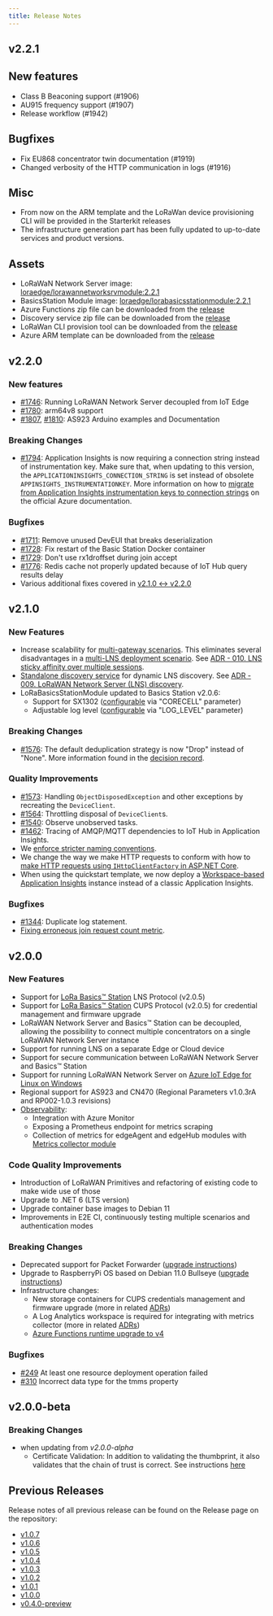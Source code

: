 ```yaml
---
title: Release Notes
---
```


## v2.2.1

## New features

- Class B Beaconing support (#1906)
- AU915 frequency support (#1907)
- Release workflow (#1942)

## Bugfixes

- Fix EU868 concentrator twin documentation (#1919)
- Changed verbosity of the HTTP communication in logs (#1916)

## Misc

- From now on the ARM template and the LoRaWan device provisioning CLI will be provided in the Starterkit releases
- The infrastructure generation part has been fully updated to up-to-date services and product versions.

## Assets

- LoRaWaN Network Server image: [loraedge/lorawannetworksrvmodule:2.2.1](https://hub.docker.com/r/loraedge/lorawannetworksrvmodule/tags)
- BasicsStation Module image: [loraedge/lorabasicsstationmodule:2.2.1](https://hub.docker.com/r/loraedge/lorabasicsstationmodule/tags)
- Azure Functions zip file can be downloaded from the [release](https://github.com/Azure/iotedge-lorawan-starterkit/releases/tag/v2.2.1)
- Discovery service zip file can be downloaded from the [release](https://github.com/Azure/iotedge-lorawan-starterkit/releases/tag/v2.2.1)
- LoRaWan CLI provision tool can be downloaded from the [release](https://github.com/Azure/iotedge-lorawan-starterkit/releases/tag/v2.2.1)
- Azure ARM template can be downloaded from the [release](https://github.com/Azure/iotedge-lorawan-starterkit/releases/tag/v2.2.1)


## v2.2.0

### New features

- [#1746](https://github.com/Azure/iotedge-lorawan-starterkit/pull/1746): Running LoRaWAN Network Server decoupled from IoT Edge
- [#1780](https://github.com/Azure/iotedge-lorawan-starterkit/pull/1780): arm64v8 support
- [#1807](https://github.com/Azure/iotedge-lorawan-starterkit/pull/1807), [#1810](https://github.com/Azure/iotedge-lorawan-starterkit/pull/1810): AS923 Arduino examples and Documentation

### Breaking Changes

- [#1794](https://github.com/Azure/iotedge-lorawan-starterkit/pull/1794): Application Insights is now requiring a connection string instead of instrumentation key. Make sure that, when updating to this version, the `APPLICATIONINSIGHTS_CONNECTION_STRING` is set instead of obsolete `APPINSIGHTS_INSTRUMENTATIONKEY`. More information on how to [migrate from Application Insights instrumentation keys to connection strings](https://docs.microsoft.com/en-us/azure/azure-monitor/app/migrate-from-instrumentation-keys-to-connection-strings) on the official Azure documentation.

### Bugfixes

- [#1711](https://github.com/Azure/iotedge-lorawan-starterkit/pull/1711): Remove unused DevEUI that breaks deserialization
- [#1728](https://github.com/Azure/iotedge-lorawan-starterkit/pull/1728): Fix restart of the Basic Station Docker container
- [#1729](https://github.com/Azure/iotedge-lorawan-starterkit/pull/1729): Don't use rx1droffset during join accept
- [#1776](https://github.com/Azure/iotedge-lorawan-starterkit/pull/1776): Redis cache not properly updated because of IoT Hub query results delay
- Various additional fixes covered in [v2.1.0 <-> v2.2.0](https://github.com/Azure/iotedge-lorawan-starterkit/compare/v2.1.0...v2.2.0)

## v2.1.0

### New Features

- Increase scalability for [multi-gateway scenarios](./user-guide/scalability.md).
  This eliminates several disadvantages in a [multi-LNS deployment scenario](./user-guide/deployment-scenarios.md).
  See [ADR - 010. LNS sticky affinity over multiple sessions](./adr/010_lns_affinity.md).
- [Standalone discovery service](./user-guide/lns-discovery.md) for dynamic LNS discovery.
  See [ADR - 009. LoRaWAN Network Server (LNS) discovery](./adr/009_discovery.md).
- LoRaBasicsStationModule updated to Basics Station v2.0.6:
  - Support for SX1302 ([configurable](./user-guide/station-module-configuration.md) via "CORECELL" parameter)
  - Adjustable log level ([configurable](./user-guide/station-module-configuration.md) via "LOG_LEVEL" parameter)

### Breaking Changes

- [#1576](https://github.com/Azure/iotedge-lorawan-starterkit/issues/1576): The default deduplication strategy is now "Drop" instead of "None". More information found in the [decision record](./adr/007_message_deduplication.md).

### Quality Improvements

- [#1573](https://github.com/Azure/iotedge-lorawan-starterkit/issues/1573): Handling `ObjectDisposedException` and other exceptions by recreating the `DeviceClient`.
- [#1564](https://github.com/Azure/iotedge-lorawan-starterkit/issues/1564): Throttling disposal of `DeviceClient`s.
- [#1540](https://github.com/Azure/iotedge-lorawan-starterkit/issues/1540): Observe unobserved tasks.
- [#1462](https://github.com/Azure/iotedge-lorawan-starterkit/issues/1462): Tracing of AMQP/MQTT dependencies to IoT Hub in Application Insights.
- We [enforce stricter naming conventions](https://github.com/Azure/iotedge-lorawan-starterkit/pull/1485).
- We change the way we make HTTP requests to conform with how to [make HTTP requests using `IHttpClientFactory` in ASP.NET Core](https://docs.microsoft.com/en-us/aspnet/core/fundamentals/http-requests?view=aspnetcore-6.0).
- When using the quickstart template, we now deploy a [Workspace-based Application Insights](https://docs.microsoft.com/en-us/azure/azure-monitor/app/create-workspace-resource) instance instead of a classic Application Insights.

### Bugfixes

- [#1344](https://github.com/Azure/iotedge-lorawan-starterkit/issues/1344): Duplicate log statement.
- [Fixing erroneous join request count metric](https://github.com/Azure/iotedge-lorawan-starterkit/pull/1465).

## v2.0.0

### New Features

- Support for [LoRa Basics™ Station](https://github.com/lorabasics/basicstation)
LNS Protocol (v2.0.5)
- Support for [LoRa Basics™ Station](https://github.com/lorabasics/basicstation)
CUPS Protocol (v2.0.5) for credential management and firmware upgrade
- LoRaWAN Network Server and Basics™ Station can be decoupled, allowing the
possibility to connect multiple concentrators on a single LoRaWAN Network Server
instance
- Support for running LNS on a separate Edge or Cloud device
- Support for secure communication between LoRaWAN Network Server and Basics™
Station
- Support for running LoRaWAN Network Server on [Azure IoT Edge for Linux on
Windows](https://docs.microsoft.com/en-us/azure/iot-edge/iot-edge-for-linux-on-windows?view=iotedge-2018-06)
- Regional support for AS923 and CN470 (Regional Parameters v1.0.3rA and
RP002-1.0.3 revisions)
- [Observability](./user-guide/observability.md):
  - Integration with Azure Monitor
  - Exposing a Prometheus endpoint for metrics scraping
  - Collection of metrics for edgeAgent and edgeHub modules with [Metrics collector module](https://docs.microsoft.com/en-us/azure/iot-edge/how-to-collect-and-transport-metrics?view=iotedge-2020-11&tabs=iothub)

### Code Quality Improvements

- Introduction of LoRaWAN Primitives and refactoring of existing code to make
wide use of those
- Upgrade to .NET 6 (LTS version)
- Upgrade container base images to Debian 11
- Improvements in E2E CI, continuously testing multiple scenarios and
authentication modes

### Breaking Changes

- Deprecated support for Packet Forwarder ([upgrade instructions](user-guide/pkt-fwd-to-station.md))
- Upgrade to RaspberryPi OS based on Debian 11.0 Bullseye ([upgrade instructions](user-guide/upgrade.md#upgrading-to-raspberry-pi-os-bullseye))
- Infrastructure changes:
  - New storage containers for CUPS credentials management and firmware upgrade
  (more in related [ADRs](adr/008_cups_firmware_upgrade.md))
  - A Log Analytics workspace is required for integrating with metrics collector
  (more in related [ADRs](adr/005_observability.md))
  - [Azure Functions runtime upgrade to v4](user-guide/upgrade.md/#azure-functions)

### Bugfixes

- [#249](https://github.com/Azure/iotedge-lorawan-starterkit/issues/249)
At least one resource deployment operation failed
- [#310](https://github.com/Azure/iotedge-lorawan-starterkit/issues/310)
Incorrect data type for the tmms property

## v2.0.0-beta

### Breaking Changes

- when updating from *v2.0.0-alpha*
  - Certificate Validation: In addition to validating the thumbprint, it also
  validates that the chain of trust is correct. See instructions [here](user-guide/station-authentication-modes.md#changing-client-certificate-mode-in-lorawan-network-server-module-and-trusting-certificate-chain)

## Previous Releases

Release notes of all previous release can be found on the Release page on the repository:

- [v1.0.7](https://github.com/Azure/iotedge-lorawan-starterkit/releases/tag/v1.0.7)
- [v1.0.6](https://github.com/Azure/iotedge-lorawan-starterkit/releases/tag/v1.0.6)
- [v1.0.5](https://github.com/Azure/iotedge-lorawan-starterkit/releases/tag/v1.0.5)
- [v1.0.4](https://github.com/Azure/iotedge-lorawan-starterkit/releases/tag/v1.0.4)
- [v1.0.3](https://github.com/Azure/iotedge-lorawan-starterkit/releases/tag/v1.0.3)
- [v1.0.2](https://github.com/Azure/iotedge-lorawan-starterkit/releases/tag/v1.0.2)
- [v1.0.1](https://github.com/Azure/iotedge-lorawan-starterkit/releases/tag/v1.0.1)
- [v1.0.0](https://github.com/Azure/iotedge-lorawan-starterkit/releases/tag/v1.0.0)
- [v0.4.0-preview](https://github.com/Azure/iotedge-lorawan-starterkit/releases/tag/v0.4.0-preview)
